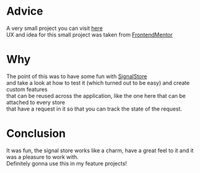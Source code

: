 # Advice

A very small project you can visit [here](https://deft-croquembouche-edc440.netlify.app/) <br>
UX and idea for this small project was taken from [FrontendMentor](https://www.frontendmentor.io/challenges/advice-generator-app-QdUG-13db)

# Why

The point of this was to have some fun with [SignalStore](https://ngrx.io/guide/signals/signal-store) <br>
and take a look at how to test it (which turned out to be easy) and create custom features <br>
that can be reused across the application, like the one here that can be attached to every store <br>
that have a request in it so that you can track the state of the request. <br>

# Conclusion

It was fun, the signal store works like a charm, have a great feel to it and it was a pleasure to work with. <br>
Definitely gonna use this in my feature projects!
